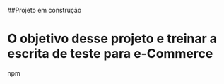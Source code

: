 ##Projeto em construção


# O objetivo desse projeto e treinar a escrita de teste para e-Commerce
npm